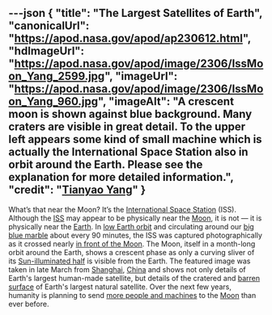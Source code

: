 ---json
{
  "title": "The Largest Satellites of Earth",
  "canonicalUrl": "https://apod.nasa.gov/apod/ap230612.html",
  "hdImageUrl": "https://apod.nasa.gov/apod/image/2306/IssMoon_Yang_2599.jpg",
  "imageUrl": "https://apod.nasa.gov/apod/image/2306/IssMoon_Yang_960.jpg",
  "imageAlt": "A crescent moon is shown against blue background. Many craters are visible in great detail. To the upper left appears some kind of small machine which is actually the International Space Station also in orbit around the Earth. Please see the explanation for more detailed information.",
  "credit": "[Tianyao Yang](mailto:%20yangtian1994%20at%20gmail%20dot%20com)"
}
---

What’s that near the Moon? It’s the [International Space Station](https://www.nasa.gov/mission_pages/station/main/index.html) (ISS). Although the [ISS](https://apod.nasa.gov/apod/ap151109.html) may appear to be physically near the [Moon](https://solarsystem.nasa.gov/moons/earths-moon/overview/), it is not — it is physically near the [Earth](https://solarsystem.nasa.gov/planets/earth/overview/). In [low Earth orbit](https://en.wikipedia.org/wiki/Low_Earth_orbit) and circulating around our [big blue marble](https://apod.nasa.gov/apod/ap030426.html) about every 90 minutes, the ISS was captured photographically as it crossed nearly [in front of the Moon](https://apod.nasa.gov/apod/ap211206.html). The Moon, itself in a month-long orbit around the Earth, shows a crescent phase as only a curving sliver of its [Sun-illuminated half](https://i.redd.it/6ck58p1mkhf01.jpg) is visible from the Earth. The featured image was taken in late March from [Shanghai](https://youtu.be/5XEtBHYUPg4), [China](https://en.wikipedia.org/wiki/China) and shows not only details of Earth's largest human-made satellite, but details of the cratered and [barren surface](https://www.salon.com/2014/07/09/buzz_aldrin_describes_the_magnificent_desolation_of_the_moon_and_other_fascinating_aspects_of_space_to_reddit/) of Earth's largest natural satellite. Over the next few years, humanity is planning to send [more people and machines](https://en.wikipedia.org/wiki/List_of_missions_to_the_Moon#Future_missions) to the [Moon](https://apod.nasa.gov/apod/ap221201.html) than ever before.
